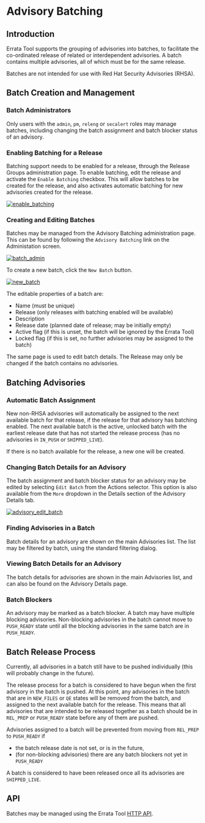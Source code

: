 Advisory Batching
=================

Introduction
------------

Errata Tool supports the grouping of advisories into batches, to facilitate the
co-ordinated release of related or interdependent advisories. A batch contains multiple
advisories, all of which must be for the same release.

Batches are not intended for use with Red Hat Security Advisories (RHSA).

Batch Creation and Management
-----------------------------

### Batch Administrators

Only users with the `admin`, `pm`, `releng` or `secalert` roles may manage
batches, including changing the batch assignment and batch blocker status of an
advisory.

### Enabling Batching for a Release

Batching support needs to be enabled for a release, through the Release Groups
administration page. To enable batching, edit the release and activate the
`Enable Batching` checkbox. This will allow batches to be created for the
release, and also activates automatic batching for new advisories created for
the release.

[![enable_batching](images/batching/enable_batching.png)](images/batching/enable_batching.png)

### Creating and Editing Batches

Batches may be managed from the Advisory Batching administration page. This can
be found by following the `Advisory Batching` link on the Administation screen.

[![batch_admin](images/batching/batch_admin.png)](images/batching/batch_admin.png)

To create a new batch, click the `New Batch` button.

[![new_batch](images/batching/new_batch.png)](images/batching/new_batch.png)

The editable properties of a batch are:

- Name (must be unique)
- Release (only releases with batching enabled will be available)
- Description
- Release date (planned date of release; may be initially empty)
- Active flag (if this is unset, the batch will be ignored by the Errata Tool)
- Locked flag (if this is set, no further advisories may be assigned to the batch)

The same page is used to edit batch details. The Release may only be changed if
the batch contains no advisories.

Batching Advisories
-------------------

### Automatic Batch Assignment

New non-RHSA advisories will automatically be assigned to the next available
batch for that release, if the release for that advisory has batching enabled.
The next available batch is the active, unlocked batch with the earliest release
date that has not started the release process (has no advisories in `IN_PUSH` or
`SHIPPED_LIVE`).

If there is no batch available for the release, a new one will be created.

### Changing Batch Details for an Advisory

The batch assignment and batch blocker status for an advisory may be edited by
selecting `Edit Batch` from the Actions selector. This option is also available
from the `More` dropdown in the Details section of the Advisory Details tab.

[![advisory_edit_batch](images/batching/advisory_edit_batch.png)](images/batching/advisory_edit_batch.png)

### Finding Advisories in a Batch

Batch details for an advisory are shown on the main Advisories list. The list
may be filtered by batch, using the standard filtering dialog.

### Viewing Batch Details for an Advisory

The batch details for advisories are shown in the main Advisories list, and
can also be found on the Advisory Details page.

### Batch Blockers

An advisory may be marked as a batch blocker. A batch may have multiple
blocking advisories. Non-blocking advisories in the batch cannot move to
`PUSH_READY` state until all the blocking advisories in the same batch are in
`PUSH_READY`.

Batch Release Process
---------------------

<note>

Currently, all advisories in a batch still have to be pushed individually (this
will probably change in the future).

</note>

The release process for a batch is considered to have begun when the first
advisory in the batch is pushed. At this point, any advisories in the batch
that are in `NEW_FILES` or `QE` states will be removed from the batch, and
assigned to the next available batch for the release. This means that all
advisories that are intended to be released together as a batch should be
in `REL_PREP` or `PUSH_READY` state before any of them are pushed.

Advisories assigned to a batch will be prevented from moving from `REL_PREP`
to `PUSH_READY` if

- the batch release date is not set, or is in the future,
- (for non-blocking advisories) there are any batch blockers not yet in `PUSH_READY`

A batch is considered to have been released once all its advisories are
`SHIPPED_LIVE`.

API
---

Batches may be managed using the Errata Tool [HTTP API](https://errata.devel.redhat.com/developer-guide/api-http-api.html).

